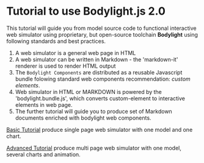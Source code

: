 # Tutorial to use Bodylight.js 2.0

This tutorial will guide you from model source code to functional interactive web simulator using proprietary, but open-source toolchain __Bodylight__ using following standards and best practices.

1. A web simulator is a general web page in HTML
2. A web simulator can be written in Markdown - the 'markdown-it' renderer is used to render HTML output
3. The `Bodylight Components` are distributed as a reusable Javascript bundle folowing standard web components recommendation: _custom elements_. 
4. Web simulator in HTML or MARKDOWN is powered by the 'bodylight.bundle.js', which converts custom-element to interactive elements in web page.
5. The further tutorial will guide you to produce set of Markdown documents enriched with bodylight web components.

<a class="w3-button w3-theme-d1" href="#basic.md">Basic Tutorial</a> produce single page web simulator with one model and one chart.

<a class="w3-button w3-theme-d1" href="#advanced.md">Advanced Tutorial</a> produce multi page web simulator with one model, several charts and animation.

